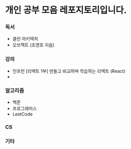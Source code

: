 
# 개인 공부 모음 레포지토리입니다.

### 독서
* 클린 아키텍처
* 오브젝트 (조영호 지음)
  
### 강의
* 인프런 [리액트 1부] 만들고 비교하며 학습하는 리액트 (React)
*   

### 알고리즘
* 백준
* 프로그래머스
* LeetCode

### CS

### 기타

